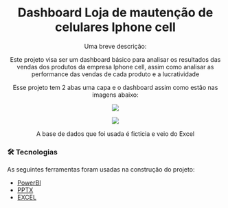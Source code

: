 <h1 align="center">Dashboard Loja de mautenção de celulares Iphone cell</h1>

<p align="center">Uma breve descrição:</p>

<p align="center">Este projeto visa ser um dashboard básico para analisar os resultados das vendas dos produtos da empresa Iphone cell,
assim como analisar as performance das vendas de cada produto e a lucratividade</p>

<p align="center">Esse projeto tem 2 abas uma capa e o dashboard assim como estão nas imagens abaixo:</p>

<p align="center">
  <img src="https://ik.imagekit.io/pacjwk85yz6/3_tuMEfZIFK.png">
</p>



<p align="center">
  <img src="https://ik.imagekit.io/pacjwk85yz6/2_lGLPjaMB4.png">
</p>


<p align="center">A base de dados que foi usada é ficticia e veio do Excel</p>

### 🛠 Tecnologias

As seguintes ferramentas foram usadas na construção do projeto:

- [PowerBI](https://powerbi.microsoft.com/pt-br/)
- [PPTX](https://www.office.com/launch/powerpoint)
- [EXCEL](https://office.live.com/start/Excel.aspx?ui=pt-BR)


